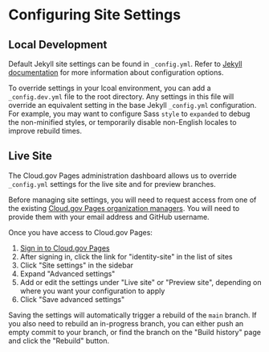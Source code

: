 # Configuring Site Settings

## Local Development

Default Jekyll site settings can be found in `_config.yml`. Refer to [Jekyll documentation](https://jekyllrb.com/docs/configuration/options/) for more information about configuration options.

To override settings in your lcoal environment, you can add a `_config.dev.yml` file to the root directory. Any settings in this file will override an equivalent setting in the base Jekyll `_config.yml` configuration. For example, you may want to configure Sass `style` to `expanded` to debug the non-minified styles, or temporarily disable non-English locales to improve rebuild times.

## Live Site

The Cloud.gov Pages administration dashboard allows us to override `_config.yml` settings for the live site and for preview branches.

Before managing site settings, you will need to request access from one of the existing [Cloud.gov Pages organization managers](https://docs.google.com/document/d/1ZMpi7Gj-Og1dn-qUBfQHqLc1Im7rUzDmIxKn11DPJzk/edit#heading=h.80vseiuz6587). You will need to provide them with your email address and GitHub username.

Once you have access to Cloud.gov Pages:

1. [Sign in to Cloud.gov Pages](https://pages.cloud.gov/)
2. After signing in, click the link for "identity-site" in the list of sites
3. Click "Site settings" in the sidebar
4. Expand "Advanced settings"
5. Add or edit the settings under "Live site" or "Preview site", depending on where you want your configuration to apply
6. Click "Save advanced settings"

Saving the settings will automatically trigger a rebuild of the `main` branch. If you also need to rebuild an in-progress branch, you can either push an empty commit to your branch, or find the branch on the "Build history" page and click the "Rebuild" button.
